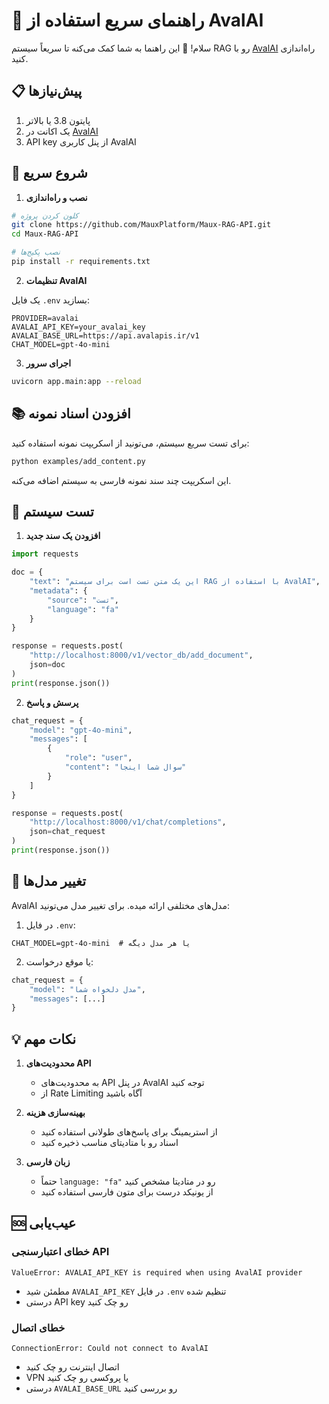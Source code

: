 # 🚀 راهنمای سریع استفاده از AvalAI

سلام! 👋
این راهنما به شما کمک می‌کنه تا سریعاً سیستم RAG رو با [AvalAI](https://avalai.ir) راه‌اندازی کنید.

## 📋 پیش‌نیازها

1. پایتون 3.8 یا بالاتر
2. یک اکانت در [AvalAI](https://avalai.ir)
3. API key از پنل کاربری AvalAI

## 🚀 شروع سریع

1. **نصب و راه‌اندازی**
```bash
# کلون کردن پروژه
git clone https://github.com/MauxPlatform/Maux-RAG-API.git
cd Maux-RAG-API

# نصب پکیج‌ها
pip install -r requirements.txt
```

2. **تنظیمات AvalAI**

یک فایل `.env` بسازید:
```env
PROVIDER=avalai
AVALAI_API_KEY=your_avalai_key
AVALAI_BASE_URL=https://api.avalapis.ir/v1
CHAT_MODEL=gpt-4o-mini
```

3. **اجرای سرور**
```bash
uvicorn app.main:app --reload
```

## 📚 افزودن اسناد نمونه

برای تست سریع سیستم، می‌تونید از اسکریپت نمونه استفاده کنید:
```bash
python examples/add_content.py
```

این اسکریپت چند سند نمونه فارسی به سیستم اضافه می‌کنه.

## 💬 تست سیستم

1. **افزودن یک سند جدید**
```python
import requests

doc = {
    "text": "این یک متن تست است برای سیستم RAG با استفاده از AvalAI",
    "metadata": {
        "source": "تست",
        "language": "fa"
    }
}

response = requests.post(
    "http://localhost:8000/v1/vector_db/add_document",
    json=doc
)
print(response.json())
```

2. **پرسش و پاسخ**
```python
chat_request = {
    "model": "gpt-4o-mini",
    "messages": [
        {
            "role": "user",
            "content": "سوال شما اینجا"
        }
    ]
}

response = requests.post(
    "http://localhost:8000/v1/chat/completions",
    json=chat_request
)
print(response.json())
```

## 🔄 تغییر مدل‌ها

AvalAI مدل‌های مختلفی ارائه میده. برای تغییر مدل می‌تونید:

1. در فایل `.env`:
```env
CHAT_MODEL=gpt-4o-mini  # یا هر مدل دیگه
```

2. یا موقع درخواست:
```python
chat_request = {
    "model": "مدل دلخواه شما",
    "messages": [...]
}
```

## 💡 نکات مهم

1. **محدودیت‌های API**
   - به محدودیت‌های API در پنل AvalAI توجه کنید
   - از Rate Limiting آگاه باشید

2. **بهینه‌سازی هزینه**
   - از استریمینگ برای پاسخ‌های طولانی استفاده کنید
   - اسناد رو با متادیتای مناسب ذخیره کنید

3. **زبان فارسی**
   - حتماً `language: "fa"` رو در متادیتا مشخص کنید
   - از یونیکد درست برای متون فارسی استفاده کنید

## 🆘 عیب‌یابی

### خطای اعتبارسنجی API
```
ValueError: AVALAI_API_KEY is required when using AvalAI provider
```
- مطمئن شید `AVALAI_API_KEY` در فایل `.env` تنظیم شده
- درستی API key رو چک کنید

### خطای اتصال
```
ConnectionError: Could not connect to AvalAI
```
- اتصال اینترنت رو چک کنید
- VPN یا پروکسی رو چک کنید
- درستی `AVALAI_BASE_URL` رو بررسی کنید


